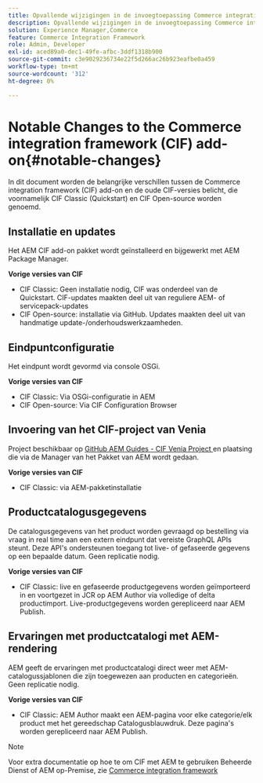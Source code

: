 ```yaml
---
title: Opvallende wijzigingen in de invoegtoepassing Commerce integration framework (CIF)
description: Opvallende wijzigingen in de invoegtoepassing Commerce integration framework (CIF) ten opzichte van de oude CIF-versies.
solution: Experience Manager,Commerce
feature: Commerce Integration Framework
role: Admin, Developer
exl-id: aced89a0-dec1-49fe-afbc-3ddf1318b900
source-git-commit: c3e9029236734e22f5d266ac26b923eafbe0a459
workflow-type: tm+mt
source-wordcount: '312'
ht-degree: 0%

---
```


# Notable Changes to the Commerce integration framework (CIF) add-on{#notable-changes}

In dit document worden de belangrijke verschillen tussen de Commerce integration framework (CIF) add-on en de oude CIF-versies belicht, die voornamelijk CIF Classic (Quickstart) en CIF Open-source worden genoemd.

## Installatie en updates

Het AEM CIF add-on pakket wordt geïnstalleerd en bijgewerkt met AEM Package Manager.

**Vorige versies van CIF**

* CIF Classic: Geen installatie nodig, CIF was onderdeel van de Quickstart. CIF-updates maakten deel uit van reguliere AEM- of servicepack-updates
* CIF Open-source: installatie via GitHub. Updates maakten deel uit van handmatige update-/onderhoudswerkzaamheden.

## Eindpuntconfiguratie

Het eindpunt wordt gevormd via console OSGi.

**Vorige versies van CIF**

* CIF Classic: Via OSGi-configuratie in AEM
* CIF Open-source: Via CIF Configuration Browser

## Invoering van het CIF-project van Venia

Project beschikbaar op [ GitHub AEM Guides - CIF Venia Project ](https://github.com/adobe/aem-cif-guides-venia) en plaatsing die via de Manager van het Pakket van AEM wordt gedaan.

**Vorige versies van CIF**

* CIF Classic: via AEM-pakketinstallatie

## Productcatalogusgegevens

De catalogusgegevens van het product worden gevraagd op bestelling via vraag in real time aan een extern eindpunt dat vereiste GraphQL APIs steunt. Deze API&#39;s ondersteunen toegang tot live- of gefaseerde gegevens op een bepaalde datum. Geen replicatie nodig.

**Vorige versies van CIF**

* CIF Classic: live en gefaseerde productgegevens worden geïmporteerd in en voortgezet in JCR op AEM Author via volledige of delta productimport. Live-productgegevens worden gerepliceerd naar AEM Publish.

## Ervaringen met productcatalogi met AEM-rendering

AEM geeft de ervaringen met productcatalogi direct weer met AEM-catalogussjablonen die zijn toegewezen aan producten en categorieën. Geen replicatie nodig.

**Vorige versies van CIF**

* CIF Classic: AEM Author maakt een AEM-pagina voor elke categorie/elk product met het gereedschap Catalogusblauwdruk. Deze pagina&#39;s worden gerepliceerd naar AEM Publish.

>[!NOTE]
>
>Voor extra documentatie op hoe te om CIF met AEM te gebruiken Beheerde Dienst of AEM op-Premise, zie [ Commerce integration framework ](https://www.adobe.io/apis/experiencecloud/commerce-integration-framework/getting-started.html)
